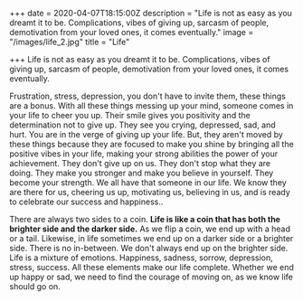 +++
date = 2020-04-07T18:15:00Z
description = "Life is not as easy as you dreamt it to be. Complications, vibes of giving up, sarcasm of people, demotivation from your loved ones, it comes eventually."
image = "/images/life_2.jpg"
title = "Life"

+++
Life is not as easy as you dreamt it to be. Complications, vibes of giving up, sarcasm of people, demotivation from your loved ones, it comes eventually.

Frustration, stress, depression, you don't have to invite them, these things are a bonus. With all these things messing up your mind, someone comes in your life to cheer you up. Their smile gives you positivity and the determination not to give up. They see you crying, depressed, sad, and hurt. You are in the verge of giving up your life. But, they aren't moved by these things because they are focused to make you shine by bringing all the positive vibes in your life, making your strong abilities the power of your achievement. They don't give up on us. They don't stop what they are doing. They make you stronger and make you believe in yourself. They become your strength. We all have that someone in our life. We know they are there for us, cheering us up, motivating us, believing in us, and is ready to celebrate our success and happiness..

There are always two sides to a coin. **Life is like a coin that has both the brighter side and the darker side.** As we flip a coin, we end up with a head or a tail. Likewise, in life sometimes we end up on a darker side or a brighter side. There is no in-between. We don't always end up on the brighter side. Life is a mixture of emotions. Happiness, sadness, sorrow, depression, stress, success. All these elements make our life complete. Whether we end up happy or sad, we need to find the courage of moving on, as we know life should go on.